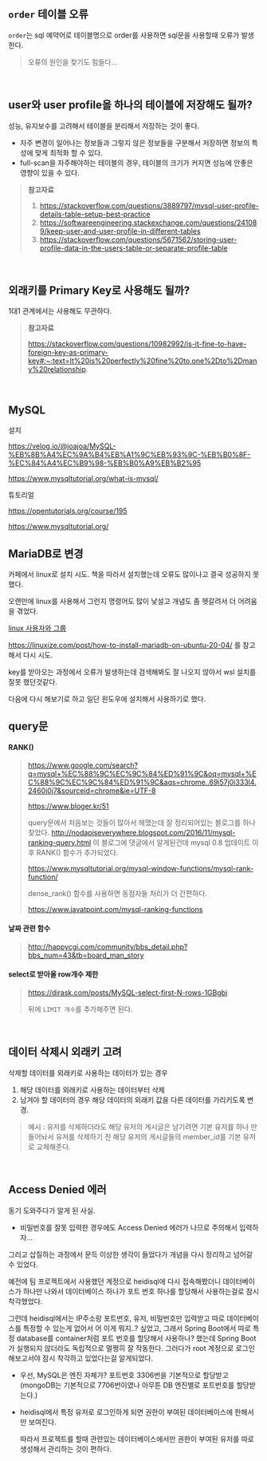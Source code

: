 ## `order` 테이블 오류

`order`는 sql 예약어로 테이블명으로 order를 사용하면 sql문을 사용할때 오류가 발생한다.

> 오류의 원인을 찾기도 힘들다...

<br>

## user와 user profile을 하나의 테이블에 저장해도 될까?

성능, 유지보수를 고려해서 테이블을 분리해서 저장하는 것이 좋다.

* 자주 변경이 일어나는 정보들과 그렇지 않은 정보들을 구분해서 저장하면 정보의 특성에 맞게 최적화 할 수 있다.
* full-scan을 자주해야하는 테이블의 경우, 테이블의 크기가 커지면 성능에 안좋은 영향이 있을 수 있다.

> **참고자료**
>
> 1. https://stackoverflow.com/questions/3889797/mysql-user-profile-details-table-setup-best-practice
> 2. https://softwareengineering.stackexchange.com/questions/241089/keep-user-and-user-profile-in-different-tables
> 3. https://stackoverflow.com/questions/5671562/storing-user-profile-data-in-the-users-table-or-separate-profile-table

<br>

## 외래키를 Primary Key로 사용해도 될까?

1대1 관계에서는 사용해도 무관하다.

> **참고자료**
>
> https://stackoverflow.com/questions/10982992/is-it-fine-to-have-foreign-key-as-primary-key#:~:text=It%20is%20perfectly%20fine%20to,one%2Dto%2Dmany%20relationship.

<br>

## MySQL

설치

https://velog.io/@joajoa/MySQL-%EB%8B%A4%EC%9A%B4%EB%A1%9C%EB%93%9C-%EB%B0%8F-%EC%84%A4%EC%B9%98-%EB%B0%A9%EB%B2%95

https://www.mysqltutorial.org/what-is-mysql/

튜토리얼

https://opentutorials.org/course/195

https://www.mysqltutorial.org/



## MariaDB로 변경

카페에서 linux로 설치 시도. 책을 따라서 설치했는데 오류도 많이나고 결국 성공하지 못했다.

오랜만에 linux를 사용해서 그런지 명령어도 많이 낯설고 개념도 좀 헷갈려서 더 어려움을 겪었다.

[linux 사용자와 그룹](https://nolboo.kim/blog/2015/08/18/linux-users-groups/)

https://linuxize.com/post/how-to-install-mariadb-on-ubuntu-20-04/ 를 참고해서 다시 시도.

key를 받아오는 과정에서 오류가 발생하는데 검색해봐도 잘 나오지 않아서 wsl 설치를 잘못 했던것같다.

다음에 다시 해보기로 하고 일단 윈도우에 설치해서 사용하기로 했다.



## query문

#### RANK()

> https://www.google.com/search?q=mysql+%EC%88%9C%EC%9C%84%ED%91%9C&oq=mysql+%EC%88%9C%EC%9C%84%ED%91%9C&aqs=chrome..69i57j0i333l4.2460j0j7&sourceid=chrome&ie=UTF-8
>
> https://www.bloger.kr/51
>
> query문에서 처음보는 것들이 많아서 헤맸는데 잘 정리되어있는 블로그를 하나 찾았다. http://nodapiseverywhere.blogspot.com/2016/11/mysql-ranking-query.html 이 블로그에 댓글에서 알게된건데 mysql 0.8 업데이트 이후 RANK() 함수가 추가되었다.
>
> https://www.mysqltutorial.org/mysql-window-functions/mysql-rank-function/
>
> dense_rank() 함수를 사용하면 동점자들 처리가 더 간편하다.
>
> https://www.javatpoint.com/mysql-ranking-functions

#### 날짜 관련 함수

> http://happycgi.com/community/bbs_detail.php?bbs_num=43&tb=board_man_story

#### select로 받아올 row개수 제한

> https://dirask.com/posts/MySQL-select-first-N-rows-1GBgbj
>
> 뒤에 `LIMIT 개수`를 추가해주면 된다.

<br>

## 데이터 삭제시 외래키 고려

삭제할 데이터를 외래키로 사용하는 데이터가 있는 경우

1. 해당 데이터를 외래키로 사용하는 데이터부터 삭제
2. 남겨야 할 데이터의 경우 해당 데이터의 외래키 값을 다른 데이터를 가리키도록 변경.

> 예시 : 유저를 삭제하더라도 해당 유저의 게시글은 남기려면 기본 유저를 하나 만들어놔서 유저를 삭제하기 전 해당 유저의 게시글들의 member_id를 기본 유저로 교체해준다.

<br>

## Access Denied 에러

동기 도와주다가 알게 된 사실.

* 비밀번호를 잘못 입력한 경우에도 Access Denied 에러가 나므로 주의해서 입력하자...

그리고 삽질하는 과정에서 문득 이상한 생각이 들었다가 개념을 다시 정리하고 넘어갈 수 있었다.

예전에 팀 프로젝트에서 사용했던 계정으로 heidisql에 다시 접속해봤더니 데이터베이스가 하나만 나와서 데이터베이스 하나가 포트 번호 하나를 할당해서 사용하는걸로 잠시 착각했었다.

그런데 heidisql에서는 IP주소랑 포트번호, 유저, 비밀번호만 입력받고 따로 데이터베이스를 특정할 수 있는게 없어서 어 이게 뭐지..? 싶었고, 그래서 Spring Boot에서 따로 특정 database를 container처럼 포트 번호를 할당해서 사용하나? 했는데 Spring Boot가 실행되지 않더라도 독립적으로 멀쩡히 잘 작동한다. 그러다가 root 계정으로 로그인 해보고서야 잠시 착각하고 있었다는걸 알게되었다.

* 우선, MySQL은 엔진 자체가? 포트번호 3306번을 기본적으로 할당받고 (mongoDB는 기본적으로 7706번이였나 아무튼 DB 엔진별로 포트번호를 할당받는다.)

* heidisql에서 특정 유저로 로그인하게 되면 권한이 부여된 데이터베이스에 한해서만 보여진다.

  따라서 프로젝트를 할때 관련있는 데이터베이스에서만 권한이 부여된 유저를 따로 생성해서 관리하는 것이 편하다.
